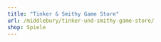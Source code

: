 ```yaml
---
title: "Tinker & Smithy Game Store"
url: /middlebury/tinker-und-smithy-game-store/
shop: Spiele
---
```


